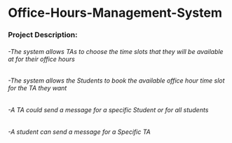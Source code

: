# Office-Hours-Management-System
### Project Description:
###### -The system allows TAs to choose the time slots that they will be available at for their office hours 
###### -The system allows the Students to book the available office hour time slot for the TA they want
###### -A TA could send a message for a specific Student or for all students
###### -A student can send a message for a Specific TA

